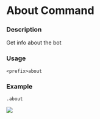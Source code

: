 # About Command

### Description

Get info about the bot

### Usage

`<prefix>about`

### Example

`.about`

![](https://image.prntscr.com/image/XyO2H6VPTCSgPqvvdWbaOQ.png)



